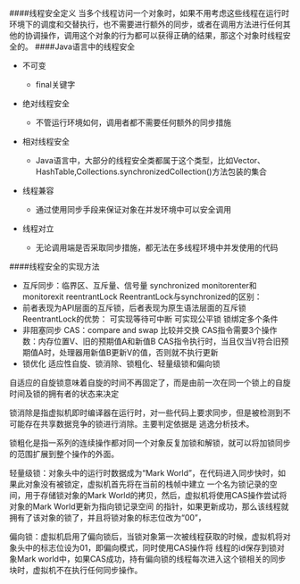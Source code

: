 ####线程安全定义
当多个线程访问一个对象时，如果不用考虑这些线程在运行时环境下的调度和交替执行，也不需要进行额外的同步，或者在调用方法进行任何其他的协调操作，调用这个对象的行为都可以获得正确的结果，那这个对象时线程安全的。
####Java语言中的线程安全
* 不可变 
    - final关键字
    
* 绝对线程安全 
    - 不管运行环境如何，调用者都不需要任何额外的同步措施

* 相对线程安全
    - Java语言中，大部分的线程安全类都属于这个类型，比如Vector、HashTable,Collections.synchronizedCollection()方法包装的集合

* 线程兼容
    - 通过使用同步手段来保证对象在并发环境中可以安全调用

* 线程对立
    - 无论调用端是否采取同步措施，都无法在多线程环境中并发使用的代码

####线程安全的实现方法
* 互斥同步：临界区、互斥量、信号量
synchronized monitorenter和monitorexit
reentrantLock
ReentrantLock与synchronized的区别：
* 前者表现为API层面的互斥锁，后者表现为原生语法层面的互斥锁
ReentrantLock的优势：
可实现等待可中断 
可实现公平锁
锁绑定多个条件
* 非阻塞同步
CAS：compare and swap 比较并交换
CAS指令需要3个操作数：内存位置V、旧的预期值A和新值B
CAS指令执行时，当且仅当V符合旧预期值A时，处理器用新值B更新V的值，否则就不执行更新
* 锁优化
适应性自旋、锁消除、锁粗化、轻量级锁和偏向锁

自适应的自旋锁意味着自旋的时间不再固定了，而是由前一次在同一个锁上的自旋时间及锁的拥有者的状态来决定

锁消除是指虚拟机即时编译器在运行时，对一些代码上要求同步，但是被检测到不可能存在共享数据竞争的锁进行消除。主要判定依据是
逃逸分析技术。

锁粗化是指一系列的连续操作都对同一个对象反复加锁和解锁，就可以将加锁同步的范围扩展到整个操作的外面。

轻量级锁：对象头中的运行时数据成为“Mark World”，在代码进入同步快时，如果此对象没有被锁定，虚拟机首先将在当前的栈帧中建立
一个名为锁记录的空间，用于存储锁对象的Mark World的拷贝，然后，虚拟机将使用CAS操作尝试将对象的Mark World更新为指向锁记录空间
的指针，如果更新成功，那么该线程就拥有了该对象的锁了，并且将锁对象的标志位改为“00”，

偏向锁：虚拟机启用了偏向锁后，当锁对象第一次被线程获取的时候，虚拟机将对象头中的标志位设为01，即偏向模式，同时使用CAS操作将
线程的id保存到锁对象Mark world中，如果CAS成功，持有偏向锁的线程每次进入这个锁相关的同步块时，虚拟机不在执行任何同步操作。